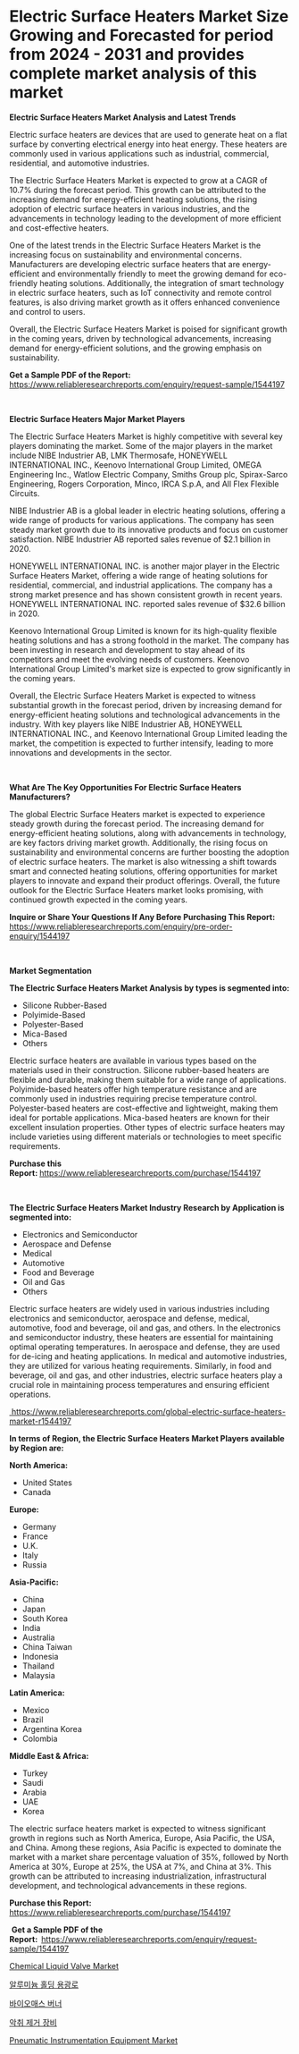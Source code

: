 <p><h1>Electric Surface Heaters Market Size Growing and Forecasted for period from 2024 - 2031 and provides complete market analysis of this market</h1></p><p><strong>Electric Surface Heaters Market Analysis and Latest Trends</strong></p>
<p><p>Electric surface heaters are devices that are used to generate heat on a flat surface by converting electrical energy into heat energy. These heaters are commonly used in various applications such as industrial, commercial, residential, and automotive industries.</p><p>The Electric Surface Heaters Market is expected to grow at a CAGR of 10.7% during the forecast period. This growth can be attributed to the increasing demand for energy-efficient heating solutions, the rising adoption of electric surface heaters in various industries, and the advancements in technology leading to the development of more efficient and cost-effective heaters.</p><p>One of the latest trends in the Electric Surface Heaters Market is the increasing focus on sustainability and environmental concerns. Manufacturers are developing electric surface heaters that are energy-efficient and environmentally friendly to meet the growing demand for eco-friendly heating solutions. Additionally, the integration of smart technology in electric surface heaters, such as IoT connectivity and remote control features, is also driving market growth as it offers enhanced convenience and control to users.</p><p>Overall, the Electric Surface Heaters Market is poised for significant growth in the coming years, driven by technological advancements, increasing demand for energy-efficient solutions, and the growing emphasis on sustainability.</p></p>
<p><strong>Get a Sample PDF of the Report:&nbsp;</strong> <a href="https://www.reliableresearchreports.com/enquiry/request-sample/1544197">https://www.reliableresearchreports.com/enquiry/request-sample/1544197</a></p>
<p>&nbsp;</p>
<p><strong>Electric Surface Heaters Major Market Players</strong></p>
<p><p>The Electric Surface Heaters Market is highly competitive with several key players dominating the market. Some of the major players in the market include NIBE Industrier AB, LMK Thermosafe, HONEYWELL INTERNATIONAL INC., Keenovo International Group Limited, OMEGA Engineering Inc., Watlow Electric Company, Smiths Group plc, Spirax-Sarco Engineering, Rogers Corporation, Minco, IRCA S.p.A, and All Flex Flexible Circuits.</p><p>NIBE Industrier AB is a global leader in electric heating solutions, offering a wide range of products for various applications. The company has seen steady market growth due to its innovative products and focus on customer satisfaction. NIBE Industrier AB reported sales revenue of $2.1 billion in 2020.</p><p>HONEYWELL INTERNATIONAL INC. is another major player in the Electric Surface Heaters Market, offering a wide range of heating solutions for residential, commercial, and industrial applications. The company has a strong market presence and has shown consistent growth in recent years. HONEYWELL INTERNATIONAL INC. reported sales revenue of $32.6 billion in 2020.</p><p>Keenovo International Group Limited is known for its high-quality flexible heating solutions and has a strong foothold in the market. The company has been investing in research and development to stay ahead of its competitors and meet the evolving needs of customers. Keenovo International Group Limited's market size is expected to grow significantly in the coming years.</p><p>Overall, the Electric Surface Heaters Market is expected to witness substantial growth in the forecast period, driven by increasing demand for energy-efficient heating solutions and technological advancements in the industry. With key players like NIBE Industrier AB, HONEYWELL INTERNATIONAL INC., and Keenovo International Group Limited leading the market, the competition is expected to further intensify, leading to more innovations and developments in the sector.</p></p>
<p>&nbsp;</p>
<p><strong>What Are The Key Opportunities For Electric Surface Heaters Manufacturers?</strong></p>
<p><p>The global Electric Surface Heaters market is expected to experience steady growth during the forecast period. The increasing demand for energy-efficient heating solutions, along with advancements in technology, are key factors driving market growth. Additionally, the rising focus on sustainability and environmental concerns are further boosting the adoption of electric surface heaters. The market is also witnessing a shift towards smart and connected heating solutions, offering opportunities for market players to innovate and expand their product offerings. Overall, the future outlook for the Electric Surface Heaters market looks promising, with continued growth expected in the coming years.</p></p>
<p><strong>Inquire or Share Your Questions If Any Before Purchasing This Report:</strong> <a href="https://www.reliableresearchreports.com/enquiry/pre-order-enquiry/1544197">https://www.reliableresearchreports.com/enquiry/pre-order-enquiry/1544197</a></p>
<p>&nbsp;</p>
<p><strong>Market Segmentation</strong></p>
<p><strong>The Electric Surface Heaters Market Analysis by types is segmented into:</strong></p>
<p><ul><li>Silicone Rubber-Based</li><li>Polyimide-Based</li><li>Polyester-Based</li><li>Mica-Based</li><li>Others</li></ul></p>
<p><p>Electric surface heaters are available in various types based on the materials used in their construction. Silicone rubber-based heaters are flexible and durable, making them suitable for a wide range of applications. Polyimide-based heaters offer high temperature resistance and are commonly used in industries requiring precise temperature control. Polyester-based heaters are cost-effective and lightweight, making them ideal for portable applications. Mica-based heaters are known for their excellent insulation properties. Other types of electric surface heaters may include varieties using different materials or technologies to meet specific requirements.</p></p>
<p><strong>Purchase this Report:&nbsp;</strong><a href="https://www.reliableresearchreports.com/purchase/1544197">https://www.reliableresearchreports.com/purchase/1544197</a></p>
<p>&nbsp;</p>
<p><strong>The Electric Surface Heaters Market Industry Research by Application is segmented into:</strong></p>
<p><ul><li>Electronics and Semiconductor</li><li>Aerospace and Defense</li><li>Medical</li><li>Automotive</li><li>Food and Beverage</li><li>Oil and Gas</li><li>Others</li></ul></p>
<p><p>Electric surface heaters are widely used in various industries including electronics and semiconductor, aerospace and defense, medical, automotive, food and beverage, oil and gas, and others. In the electronics and semiconductor industry, these heaters are essential for maintaining optimal operating temperatures. In aerospace and defense, they are used for de-icing and heating applications. In medical and automotive industries, they are utilized for various heating requirements. Similarly, in food and beverage, oil and gas, and other industries, electric surface heaters play a crucial role in maintaining process temperatures and ensuring efficient operations.</p></p>
<p><a href="https://www.reliableresearchreports.com/global-electric-surface-heaters-market-r1544197">&nbsp;https://www.reliableresearchreports.com/global-electric-surface-heaters-market-r1544197</a></p>
<p><strong>In terms of Region, the Electric Surface Heaters Market Players available by Region are:</strong></p>
<p>
    <p> <strong> North America: </strong>
        <ul>
            <li>United States</li>
            <li>Canada</li>
        </ul>
        </p> 
    <p> <strong> Europe: </strong>
        <ul>
            <li>Germany</li>
            <li>France</li>
            <li>U.K.</li>
            <li>Italy</li>
            <li>Russia</li>
        </ul>
        </p> 
    <p> <strong> Asia-Pacific: </strong>
        <ul>
            <li>China</li>
            <li>Japan</li>
            <li>South Korea</li>
            <li>India</li>
            <li>Australia</li>
            <li>China Taiwan</li>
            <li>Indonesia</li>
            <li>Thailand</li>
            <li>Malaysia</li>
        </ul>
        </p> 
    <p> <strong> Latin America: </strong>
        <ul>
            <li>Mexico</li>
            <li>Brazil</li>
            <li>Argentina Korea</li>
            <li>Colombia</li>
        </ul>
        </p> 
    <p> <strong> Middle East & Africa: </strong>
        <ul>
            <li>Turkey</li>
            <li>Saudi</li>
            <li>Arabia</li>
            <li>UAE</li>
            <li>Korea</li>
        </ul>
    </p>
    </p>
<p><p>The electric surface heaters market is expected to witness significant growth in regions such as North America, Europe, Asia Pacific, the USA, and China. Among these regions, Asia Pacific is expected to dominate the market with a market share percentage valuation of 35%, followed by North America at 30%, Europe at 25%, the USA at 7%, and China at 3%. This growth can be attributed to increasing industrialization, infrastructural development, and technological advancements in these regions.</p></p>
<p><strong>Purchase this Report: </strong><a href="https://www.reliableresearchreports.com/purchase/1544197">https://www.reliableresearchreports.com/purchase/1544197</a></p>
<p>&nbsp;<strong>Get a Sample PDF of the Report:&nbsp;&nbsp;</strong><a href="https://www.reliableresearchreports.com/enquiry/request-sample/1544197">https://www.reliableresearchreports.com/enquiry/request-sample/1544197</a></p>
<p><strong></strong></p>
<p><p><a href="https://github.com/LouieAltenwert/Market-Research-Report-List-1/blob/main/chemical-liquid-valve-market.md">Chemical Liquid Valve Market</a></p><p><a href="https://github.com/erwindropdead54/Market-Research-Report-List-2/blob/main/587807269831.md">알루미늄 홀딩 용광로</a></p><p><a href="https://github.com/mofijurk071/Market-Research-Report-List-2/blob/main/730204769833.md">바이오매스 버너</a></p><p><a href="https://github.com/alfitoms13/Market-Research-Report-List-2/blob/main/832415469832.md">악취 제거 장비</a></p><p><a href="https://github.com/ChiragRP21/Market-Research-Report-List-5/blob/main/pneumatic-instrumentation-equipment-market.md">Pneumatic Instrumentation Equipment Market</a></p></p>